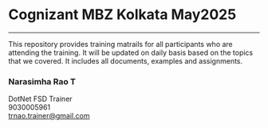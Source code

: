 # Cognizant MBZ Kolkata May2025

---

This repository provides training matrails for all participants who are attending the training. 
It will be updated on daily basis based on the topics that we covered. It includes all documents, examples and assignments.


### **Narasimha Rao T**  <br/>
DotNet FSD Trainer <br/>
9030005961 <br/>
trnao.trainer@gmail.com <br/>
